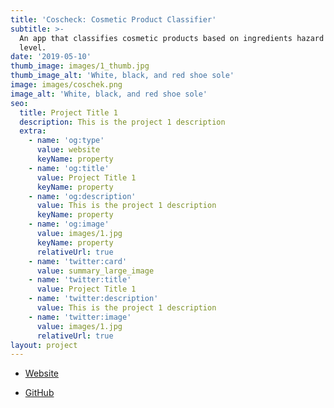 ```yaml
---
title: 'Coscheck: Cosmetic Product Classifier'
subtitle: >-
  An app that classifies cosmetic products based on ingredients hazard concern
  level.
date: '2019-05-10'
thumb_image: images/1_thumb.jpg
thumb_image_alt: 'White, black, and red shoe sole'
image: images/coschek.png
image_alt: 'White, black, and red shoe sole'
seo:
  title: Project Title 1
  description: This is the project 1 description
  extra:
    - name: 'og:type'
      value: website
      keyName: property
    - name: 'og:title'
      value: Project Title 1
      keyName: property
    - name: 'og:description'
      value: This is the project 1 description
      keyName: property
    - name: 'og:image'
      value: images/1.jpg
      keyName: property
      relativeUrl: true
    - name: 'twitter:card'
      value: summary_large_image
    - name: 'twitter:title'
      value: Project Title 1
    - name: 'twitter:description'
      value: This is the project 1 description
    - name: 'twitter:image'
      value: images/1.jpg
      relativeUrl: true
layout: project
---
```

*   [Website](https://www.coscheck.app/)

<!---->

*   [GitHub](https://github.com/houdaaynaou/coscheck)

